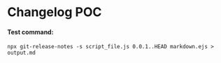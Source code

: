 # Changelog POC

#### Test command:

`npx git-release-notes -s script_file.js 0.0.1..HEAD markdown.ejs > output.md`
